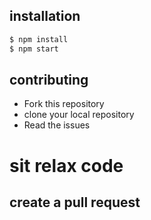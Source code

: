 ## installation
```bash 
$ npm install
$ npm start
```



## contributing
 * Fork this repository
 * clone your local repository
 * Read the issues
 

# sit relax code
## create a pull request
